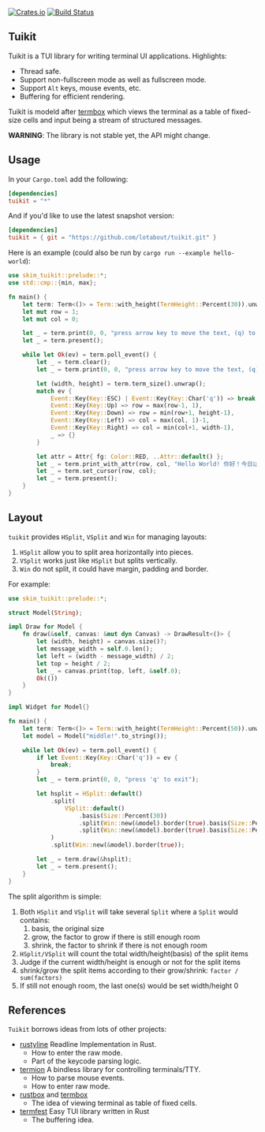 [![Crates.io](https://img.shields.io/crates/v/tuikit.svg)](https://crates.io/crates/tuikit) [![Build Status](https://github.com/lotabout/tuikit/workflows/Build%20&%20Test/badge.svg)](https://github.com/lotabout/tuikit/actions?query=workflow%3A%22Build+%26+Test%22)

## Tuikit

Tuikit is a TUI library for writing terminal UI applications. Highlights:

- Thread safe.
- Support non-fullscreen mode as well as fullscreen mode.
- Support `Alt` keys, mouse events, etc.
- Buffering for efficient rendering.

Tuikit is modeld after [termbox](https://github.com/nsf/termbox) which views the
terminal as a table of fixed-size cells and input being a stream of structured
messages.

**WARNING**: The library is not stable yet, the API might change.

## Usage

In your `Cargo.toml` add the following:

```toml
[dependencies]
tuikit = "*"
```

And if you'd like to use the latest snapshot version:

```toml
[dependencies]
tuikit = { git = "https://github.com/lotabout/tuikit.git" }
```

Here is an example (could also be run by `cargo run --example hello-world`):

```rust
use skim_tuikit::prelude::*;
use std::cmp::{min, max};

fn main() {
    let term: Term<()> = Term::with_height(TermHeight::Percent(30)).unwrap();
    let mut row = 1;
    let mut col = 0;

    let _ = term.print(0, 0, "press arrow key to move the text, (q) to quit");
    let _ = term.present();

    while let Ok(ev) = term.poll_event() {
        let _ = term.clear();
        let _ = term.print(0, 0, "press arrow key to move the text, (q) to quit");

        let (width, height) = term.term_size().unwrap();
        match ev {
            Event::Key(Key::ESC) | Event::Key(Key::Char('q')) => break,
            Event::Key(Key::Up) => row = max(row-1, 1),
            Event::Key(Key::Down) => row = min(row+1, height-1),
            Event::Key(Key::Left) => col = max(col, 1)-1,
            Event::Key(Key::Right) => col = min(col+1, width-1),
            _ => {}
        }

        let attr = Attr{ fg: Color::RED, ..Attr::default() };
        let _ = term.print_with_attr(row, col, "Hello World! 你好！今日は。", attr);
        let _ = term.set_cursor(row, col);
        let _ = term.present();
    }
}
```

## Layout

`tuikit` provides `HSplit`, `VSplit` and `Win` for managing layouts:

1. `HSplit` allow you to split area horizontally into pieces.
2. `VSplit` works just like `HSplit` but splits vertically.
3. `Win` do not split, it could have margin, padding and border.

For example:

```rust
use skim_tuikit::prelude::*;

struct Model(String);

impl Draw for Model {
    fn draw(&self, canvas: &mut dyn Canvas) -> DrawResult<()> {
        let (width, height) = canvas.size()?;
        let message_width = self.0.len();
        let left = (width - message_width) / 2;
        let top = height / 2;
        let _ = canvas.print(top, left, &self.0);
        Ok(())
    }
}

impl Widget for Model{}

fn main() {
    let term: Term<()> = Term::with_height(TermHeight::Percent(50)).unwrap();
    let model = Model("middle!".to_string());

    while let Ok(ev) = term.poll_event() {
        if let Event::Key(Key::Char('q')) = ev {
            break;
        }
        let _ = term.print(0, 0, "press 'q' to exit");

        let hsplit = HSplit::default()
            .split(
                VSplit::default()
                    .basis(Size::Percent(30))
                    .split(Win::new(&model).border(true).basis(Size::Percent(30)))
                    .split(Win::new(&model).border(true).basis(Size::Percent(30)))
            )
            .split(Win::new(&model).border(true));

        let _ = term.draw(&hsplit);
        let _ = term.present();
    }
}
```

The split algorithm is simple:

1. Both `HSplit` and `VSplit` will take several `Split` where a `Split` would
   contains:
    1. basis, the original size
    2. grow, the factor to grow if there is still enough room
    3. shrink, the factor to shrink if there is not enough room
2. `HSplit/VSplit` will count the total width/height(basis) of the split items
3. Judge if the current width/height is enough or not for the split items
4. shrink/grow the split items according to their grow/shrink: `factor / sum(factors)`
5. If still not enough room, the last one(s) would be set width/height 0

## References

`Tuikit` borrows ideas from lots of other projects:

- [rustyline](https://github.com/kkawakam/rustyline) Readline Implementation in Rust.
    - How to enter the raw mode.
    - Part of the keycode parsing logic.
- [termion](https://gitlab.redox-os.org/redox-os/termion) A bindless library for controlling terminals/TTY.
    - How to parse mouse events.
    - How to enter raw mode.
- [rustbox](https://github.com/gchp/rustbox) and [termbox](https://github.com/nsf/termbox)
    - The idea of viewing terminal as table of fixed cells.
- [termfest](https://github.com/agatan/termfest) Easy TUI library written in Rust
    - The buffering idea.
